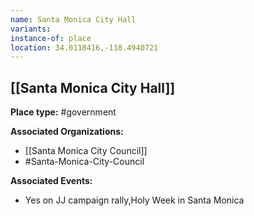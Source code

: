 ```yaml
---
name: Santa Monica City Hall
variants: 
instance-of: place
location: 34.0118416,-118.4940721
---
```

## [[Santa Monica City Hall]]

**Place type:** #government

**Associated Organizations:** 
- [[Santa Monica City Council]]
- #Santa-Monica-City-Council

**Associated Events:** 
- Yes on JJ campaign rally,Holy Week in Santa Monica